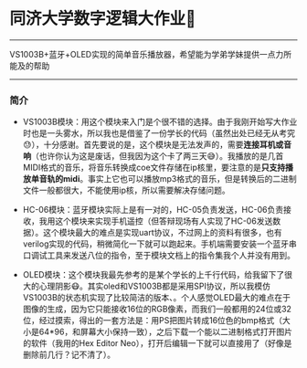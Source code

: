 # 同济大学数字逻辑大作业:koala:
---
VS1003B+蓝牙+OLED实现的简单音乐播放器，希望能为学弟学妹提供一点力所能及的帮助

---
### 简介

* VS1003B模块：用这个模块来入门是个很不错的选择。由于我刚开始写大作业时也是一头雾水，所以我也是借鉴了一份学长的代码（虽然出处已经无从考究:sweat:），十分感谢。首先要说的是，这个模块是无法发声的，需要**连接耳机或音响**（也许你认为这是废话，但我因为这个卡了两三天:sweat_smile:）。我播放的是几首MIDI格式的音乐，将音乐转换成coe文件存储在ip核里，要注意的是**只支持播放单音轨的midi**。事实上它也可以播放mp3格式的音乐，但是转换后的二进制文件一般都很大，不能使用ip核，所以需要解决存储问题。

* HC-06模块：蓝牙模块实际上是有一对的，HC-05负责发送，HC-06负责接收，我用这个模块来实现手机遥控（但答辩现场有人实现了HC-06发送数据）。这个模块最大的难点是实现uart协议，不过网上的资料有很多，也有verilog实现的代码，稍微简化一下就可以跑起来。手机端需要安装一个蓝牙串口调试工具来发送八位的指令，至于模块文档上的指令集我个人并没有用到。

* OLED模块：这个模块我最先参考的是某个学长的上千行代码，给我留下了很大的心理阴影:mask:。其实oled和VS1003B都是采用SPI协议，所以我模仿VS1003B的状态机实现了比较简洁的版本、。个人感觉OLED最大的难点在于图像的生成，因为它只能接收16位的RGB像素，而我们一般都用的24位或32位，经过摸索，得出的一套方法是：用PS把图片转成16位色的bmp格式（大小是64\*96，和屏幕大小保持一致），之后下载一个能以二进制格式打开图片的软件（我用的Hex Editor Neo），打开后编辑一下就可以直接用了（好像是删除前几行？记不清了）。

